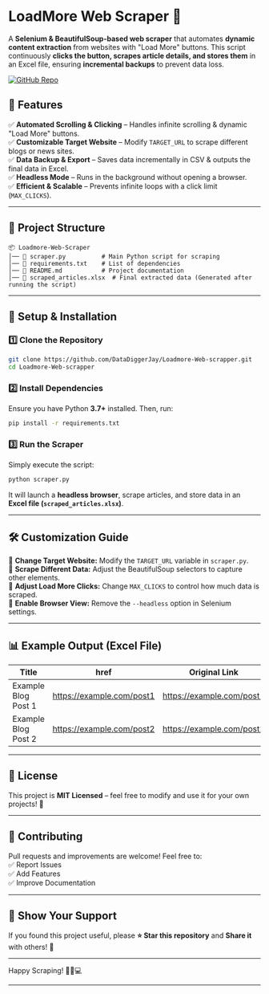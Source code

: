 

# **LoadMore Web Scraper** 🚀  
A **Selenium & BeautifulSoup-based web scraper** that automates **dynamic content extraction** from websites with "Load More" buttons. This script continuously **clicks the button, scrapes article details, and stores them** in an Excel file, ensuring **incremental backups** to prevent data loss.  

[![GitHub Repo](https://img.shields.io/badge/GitHub-Repository-blue?logo=github)](https://github.com/DataDiggerJay/Loadmore-Web-scrapper)  
  

## **📌 Features**  

✅ **Automated Scrolling & Clicking** – Handles infinite scrolling & dynamic "Load More" buttons.  
✅ **Customizable Target Website** – Modify `TARGET_URL` to scrape different blogs or news sites.  
✅ **Data Backup & Export** – Saves data incrementally in CSV & outputs the final data in Excel.  
✅ **Headless Mode** – Runs in the background without opening a browser.  
✅ **Efficient & Scalable** – Prevents infinite loops with a click limit (`MAX_CLICKS`).  

---

## **📂 Project Structure**  
```
📦 Loadmore-Web-Scraper
│── 📄 scraper.py          # Main Python script for scraping
│── 📄 requirements.txt    # List of dependencies
│── 📄 README.md           # Project documentation
│── 📄 scraped_articles.xlsx  # Final extracted data (Generated after running the script)
```

---

## **🔧 Setup & Installation**  

### **1️⃣ Clone the Repository**  
```sh
git clone https://github.com/DataDiggerJay/Loadmore-Web-scrapper.git
cd Loadmore-Web-scrapper
```

### **2️⃣ Install Dependencies**  
Ensure you have Python **3.7+** installed. Then, run:  
```sh
pip install -r requirements.txt
```

### **3️⃣ Run the Scraper**  
Simply execute the script:  
```sh
python scraper.py
```
It will launch a **headless browser**, scrape articles, and store data in an **Excel file (`scraped_articles.xlsx`)**.

---

## **🛠 Customization Guide**  

🔹 **Change Target Website:** Modify the `TARGET_URL` variable in `scraper.py`.  
🔹 **Scrape Different Data:** Adjust the BeautifulSoup selectors to capture other elements.  
🔹 **Adjust Load More Clicks:** Change `MAX_CLICKS` to control how much data is scraped.  
🔹 **Enable Browser View:** Remove the `--headless` option in Selenium settings.  

---

## **📊 Example Output (Excel File)**  
| Title | href | Original Link |
|--------|------|--------------|
| Example Blog Post 1 | https://example.com/post1 | https://example.com/post1 |
| Example Blog Post 2 | https://example.com/post2 | https://example.com/post2 |

---

## **📜 License**  
This project is **MIT Licensed** – feel free to modify and use it for your own projects! 🎯  

---

## **🤝 Contributing**  
Pull requests and improvements are welcome! Feel free to:  
✅ Report Issues  
✅ Add Features  
✅ Improve Documentation  

---

## **🌟 Show Your Support**  
If you found this project useful, please **⭐ Star this repository** and **Share it** with others! 🚀  

---

Happy Scraping! 🕵️‍♂️💻  

---
